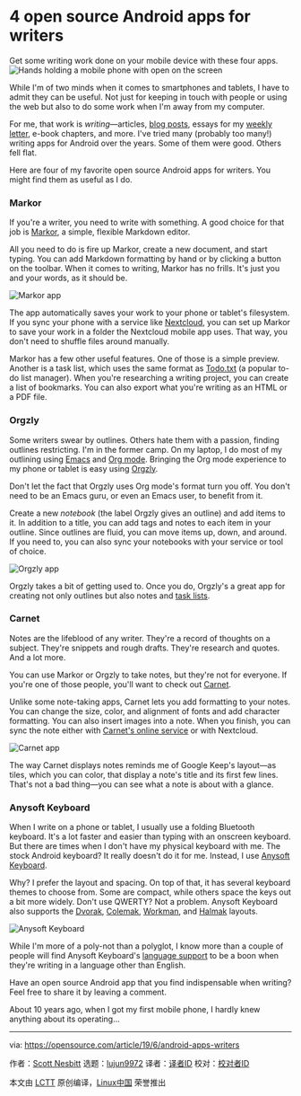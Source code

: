 [#]: collector: (lujun9972)
[#]: translator: ( )
[#]: reviewer: ( )
[#]: publisher: ( )
[#]: url: ( )
[#]: subject: (4 open source Android apps for writers)
[#]: via: (https://opensource.com/article/19/6/android-apps-writers)
[#]: author: (Scott Nesbitt https://opensource.com/users/scottnesbitt/users/tiwarinitish86)

4 open source Android apps for writers
======
Get some writing work done on your mobile device with these four apps.
![Hands holding a mobile phone with open on the screen][1]

While I'm of two minds when it comes to smartphones and tablets, I have to admit they can be useful. Not just for keeping in touch with people or using the web but also to do some work when I'm away from my computer.

For me, that work is _writing_—articles, [blog posts][2], essays for my [weekly letter][3], e-book chapters, and more. I've tried many (probably too many!) writing apps for Android over the years. Some of them were good. Others fell flat.

Here are four of my favorite open source Android apps for writers. You might find them as useful as I do.

### Markor

If you're a writer, you need to write with something. A good choice for that job is [Markor][4], a simple, flexible Markdown editor.

All you need to do is fire up Markor, create a new document, and start typing. You can add Markdown formatting by hand or by clicking a button on the toolbar. When it comes to writing, Markor has no frills. It's just you and your words, as it should be.

![Markor app][5]

The app automatically saves your work to your phone or tablet's filesystem. If you sync your phone with a service like [Nextcloud][6], you can set up Markor to save your work in a folder the Nextcloud mobile app uses. That way, you don't need to shuffle files around manually.

Markor has a few other useful features. One of those is a simple preview. Another is a task list, which uses the same format as [Todo.txt][7] (a popular to-do list manager). When you're researching a writing project, you can create a list of bookmarks. You can also export what you're writing as an HTML or a PDF file.

### Orgzly

Some writers swear by outlines. Others hate them with a passion, finding outlines restricting. I'm in the former camp. On my laptop, I do most of my outlining using [Emacs][8] and [Org mode][9]. Bringing the Org mode experience to my phone or tablet is easy using [Orgzly][10].

Don't let the fact that Orgzly uses Org mode's format turn you off. You don't need to be an Emacs guru, or even an Emacs user, to benefit from it.

Create a new _notebook_ (the label Orgzly gives an outline) and add items to it. In addition to a title, you can add tags and notes to each item in your outline. Since outlines are fluid, you can move items up, down, and around. If you need to, you can also sync your notebooks with your service or tool of choice.

![Orgzly app][11]

Orgzly takes a bit of getting used to. Once you do, Orgzly's a great app for creating not only outlines but also notes and [task lists][12].

### Carnet

Notes are the lifeblood of any writer. They're a record of thoughts on a subject. They're snippets and rough drafts. They're research and quotes. And a lot more.

You can use Markor or Orgzly to take notes, but they're not for everyone. If you're one of those people, you'll want to check out [Carnet][13].

Unlike some note-taking apps, Carnet lets you add formatting to your notes. You can change the size, color, and alignment of fonts and add character formatting. You can also insert images into a note. When you finish, you can sync the note either with [Carnet's online service][14] or with Nextcloud.

![Carnet app][15]

The way Carnet displays notes reminds me of Google Keep's layout—as tiles, which you can color, that display a note's title and its first few lines. That's not a bad thing—you can see what a note is about with a glance.

### Anysoft Keyboard

When I write on a phone or tablet, I usually use a folding Bluetooth keyboard. It's a lot faster and easier than typing with an onscreen keyboard. But there are times when I don't have my physical keyboard with me. The stock Android keyboard? It really doesn't do it for me. Instead, I use [Anysoft Keyboard][16].

Why? I prefer the layout and spacing. On top of that, it has several keyboard themes to choose from. Some are compact, while others space the keys out a bit more widely. Don't use QWERTY? Not a problem. Anysoft Keyboard also supports the [Dvorak][17], [Colemak][18], [Workman][19], and [Halmak][20] layouts.

![Anysoft Keyboard][21]

While I'm more of a poly-not than a polyglot, I know more than a couple of people will find Anysoft Keyboard's [language support][22] to be a boon when they're writing in a language other than English.

Have an open source Android app that you find indispensable when writing? Feel free to share it by leaving a comment.

About 10 years ago, when I got my first mobile phone, I hardly knew anything about its operating...

--------------------------------------------------------------------------------

via: https://opensource.com/article/19/6/android-apps-writers

作者：[Scott Nesbitt][a]
选题：[lujun9972][b]
译者：[译者ID](https://github.com/译者ID)
校对：[校对者ID](https://github.com/校对者ID)

本文由 [LCTT](https://github.com/LCTT/TranslateProject) 原创编译，[Linux中国](https://linux.cn/) 荣誉推出

[a]: https://opensource.com/users/scottnesbitt/users/tiwarinitish86
[b]: https://github.com/lujun9972
[1]: https://opensource.com/sites/default/files/styles/image-full-size/public/lead-images/rh_003588_01_rd3os.combacktoschoolserieshe_rh_041x_0.png?itok=tfg6_I78 (Hands holding a mobile phone with open on the screen)
[2]: https://scottnesbitt.online
[3]: https://buttondown.email/weeklymusings
[4]: https://gsantner.net/project/markor.html
[5]: https://opensource.com/sites/default/files/uploads/markor-app.png (Markor app)
[6]: https://opensource.com/article/19/5/mobile-apps-nextcloud
[7]: http://todotxt.org/
[8]: https://www.gnu.org/software/emacs/
[9]: https://opensource.com/article/19/1/productivity-tool-org-mode
[10]: http://www.orgzly.com/
[11]: https://opensource.com/sites/default/files/uploads/orgzly.png (Orgzly app)
[12]: https://opensource.com/article/17/4/emacs-extensions-organization
[13]: https://f-droid.org/en/packages/com.spisoft.quicknote/
[14]: https://carnet.live/index.php/login
[15]: https://opensource.com/sites/default/files/uploads/carnet.png (Carnet app)
[16]: https://anysoftkeyboard.github.io/
[17]: https://en.wikipedia.org/wiki/Dvorak_Simplified_Keyboard
[18]: https://en.wikipedia.org/wiki/Colemak
[19]: https://en.wikipedia.org/wiki/Keyboard_layout#Workman
[20]: https://github.com/MadRabbit/halmak
[21]: https://opensource.com/sites/default/files/uploads/anysoft.png (Anysoft Keyboard)
[22]: https://anysoftkeyboard.github.io/languages/
